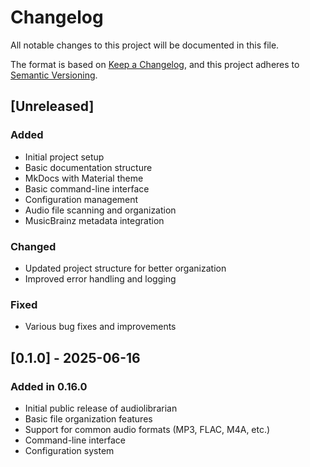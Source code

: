 # Changelog

All notable changes to this project will be documented in this file.

The format is based on [Keep a Changelog](https://keepachangelog.com/en/1.0.0/),
and this project adheres to [Semantic Versioning](https://semver.org/spec/v2.0.0.html).

## [Unreleased]

### Added

- Initial project setup
- Basic documentation structure
- MkDocs with Material theme
- Basic command-line interface
- Configuration management
- Audio file scanning and organization
- MusicBrainz metadata integration

### Changed

- Updated project structure for better organization
- Improved error handling and logging

### Fixed

- Various bug fixes and improvements

## [0.1.0] - 2025-06-16

### Added in 0.16.0

- Initial public release of audiolibrarian
- Basic file organization features
- Support for common audio formats (MP3, FLAC, M4A, etc.)
- Command-line interface
- Configuration system
